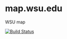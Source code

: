 # map.wsu.edu
WSU map

[![Build Status](https://travis-ci.org/washingtonstateuniversity/map.wsu.edu.svg?branch=master)](https://travis-ci.org/washingtonstateuniversity/map.wsu.edu)
